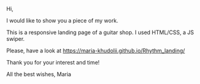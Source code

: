 Hi,

I would like to show you a piece of my work.

This is a responsive landing page of a guitar shop. I used HTML/CSS, a JS swiper. 

Please, have a look at https://maria-khudolii.github.io/Rhythm_landing/ 

Thank you for your interest and time!

All the best wishes, Maria
